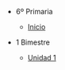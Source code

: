 - 6º Primaria

  - [Inicio](6-primaria/inicio)



- 1 Bimestre

  - [<i class="bi bi-arrow-right-square"></i> Unidad 1](6-primaria/unidad-1.md)

<!--

- 2 Bimestre 

  - [Unidad 3](6-primaria/unidad-3.md)
  - [ Unidad 4](6-primaria/unidad-4.md)

- 3 Bimestre

  - [Unidad 5](6-primaria/unidad-5.md)
  - [Unidad 6](6-primaria/unidad-6.md)

- 4 Bimestre

  - [Unidad 7](6-primaria/unidad-7.md)
  - [Unidad 8](6-primaria/unidad-8.md)
  - [Proyecto Final](6-primaria/proyecto-final.md)

- [Regresar a principal](/)


-->